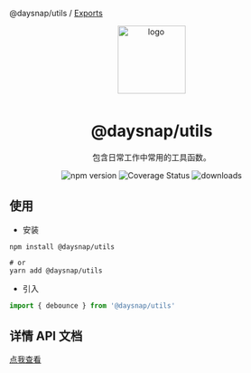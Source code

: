 @daysnap/utils / [Exports](modules.md)

<p align="center">
  <img alt="logo" src="https://avatars.githubusercontent.com/u/96568061?s=200&v=4" width="120" height="120" style="margin-bottom: 10px;">
</p>

<h1 align="center">@daysnap/utils</h1>

<p align="center">包含日常工作中常用的工具函数。</p>

<p align="center">
    <img src="https://img.shields.io/npm/v/@daysnap/utils?style=flat-square" alt="npm version" />
    <img src="https://img.shields.io/codecov/c/github/vant-ui/vant/dev.svg?style=flat-square&color=#4fc08d" alt="Coverage Status" />
    <img src="https://img.shields.io/npm/dm/@daysnap/utils.svg?style=flat-square&color=#4fc08d" alt="downloads" />
</p>

## 使用

- 安装
```shell
npm install @daysnap/utils

# or
yarn add @daysnap/utils
```

- 引入
```js
import { debounce } from '@daysnap/utils'
```

## 详情 API 文档

[点我查看](./docs/modules.md)
